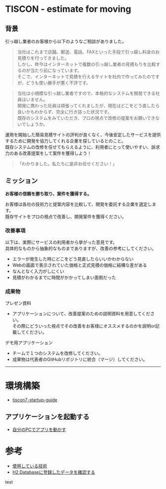 # TISCON - estimate for moving
## 背景

引っ越し業者のお客様から以下のようなご相談がありました。

> 当社はこれまで店舗、郵送、電話、FAXといった手段で引っ越し料金のお見積りを行ってきました。<br>
> しかし、昨今はインターネットで複数の引っ越し業者の見積もりを比較するのが当たり前になっています。<br>
> そこで、インターネットで見積を行えるサイトを社内で作ってみたのですが、どうも使い勝手が悪く不評です。<br>

> 当社は小規模な引っ越し業者ですので、本格的なシステムを開発できる社員はいません。<br>
> 開発に携わった社員は頑張ってくれましたが、現在はどこをどう直したら良いかもわからず、完全に行き詰った状況です。<br>
> 既存のシステムをみていただき、プロの視点で改修の提案をお願いできないでしょうか。

運用を開始した簡易見積サイトの評判が良くなく、今後安定したサービスを提供するために開発を協力してくれる企業を探しているとのこと。<br>
既存システムの改修を任せてもらえるように、利用者にとって使いやすい、訴求力のある改善提案をして案件を獲得しよう！

> 「わかりました。私たちに是非お任せください！」

## ミッション

**お客様の信頼を勝ち取り、案件を獲得する。**

お客様は各社の技術力と提案内容を比較して、開発を委託する企業を選定します。<br>
既存サイトをプロの視点で改善し、開発案件を獲得ください。

### 改善事項

以下は、実際にサービスの利用者から挙がった意見です。<br>
具体的なものから抽象的なものまでありますが、改善の参考にしてください。

 - エラーが発生した時にどこをどう見直したらいいかわからない
 - Webの画面で表示されていた価格と正式見積の価格に結構な差がある
 - なんとなく入力がしにくい
 - 見積がわかるまでに時間がかかってしまい面倒だった

### 成果物

プレゼン資料
 - アプリケーションについて、改善提案のための説明資料を用意してください。<br>
 その際にどういった視点でその改善をお客様にオススメするのかを説明or記載してください。

デモ用アプリケーション
 - チームで１つのシステムを改修してください。
 - 成果物は代表者のGitHubリポジトリに統合（マージ）してください。

---

# 環境構築
- [tiscon7-startup-guide](https://github.com/tiscon/tiscon7-startup-guide)

## アプリケーションを起動する
- [自分のPCでアプリを動かす](https://github.com/tiscon/tiscon7-startup-guide/blob/master/content/operationCheck.md)

# 参考

- [使用している技術](https://github.com/tiscon/tiscon7-startup-guide/blob/master/content/aboutUsingTechnology.md)
- [H2 Databaseに登録したデータを確認する](https://github.com/tiscon/tiscon7-startup-guide/blob/master/content/h2Database.md)

test